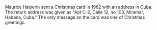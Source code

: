 Maurice Halperin sent a Christmas card in 1962 with an address in Cuba. The return address was given as "Apt C-2, Calle 12, no 103, Miramar, Habana, Cuba." The only message on the card was one of Christmas greetings.